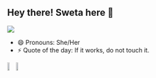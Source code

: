 ## Hey there! Sweta here :purple_heart:
![](https://komarev.com/ghpvc/?username=swetadash0610&color=blue&style=plastic)

- 😄 Pronouns: She/Her
- ⚡ Quote of the day: If it works, do not touch it.

<div style="display:flex;">
<a href="https://github.com/anuraghazra/github-readme-stats">
  <img align="center" height="99%" width="50%" src="https://github-readme-stats.vercel.app/api?username=swetadash0610&count_private=true&show_icons=true&theme=react&hide=stars,issues" />
</a>
<a href="https://github.com/anuraghazra/github-readme-stats">
  <img align="center" height="99%" width="50%" src="https://github-readme-stats.vercel.app/api/top-langs/?username=swetadash0610&layout=compact&theme=react" />
</a>
</div>





